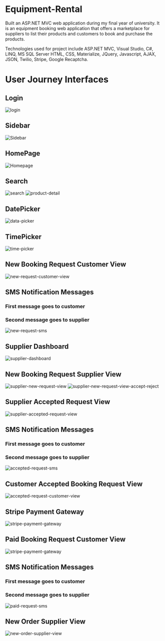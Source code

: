 # Equipment-Rental
Built an ASP.NET MVC web application during my final year of university. It is an equipment booking web application that offers a marketplace for suppliers to list their products and customers to book and purchase the products. 

Technologies used for project include ASP.NET MVC, Visual Studio, C#, LINQ, MS SQL Server HTML, CSS, Materialize, JQuery, Javascript, AJAX, JSON, Twilio, Stripe, Google Recaptcha.

# User Journey Interfaces
## Login
![login](https://github.com/Naz786/Equipment-Rental/blob/master/Project%20Images/1.login.png)

## Sidebar
![Sidebar](https://github.com/Naz786/Equipment-Rental/blob/master/Project%20Images/2.side-bar.png)

## HomePage
![Homepage](https://github.com/Naz786/Equipment-Rental/blob/master/Project%20Images/3.Home.png)

## Search
![search](https://github.com/Naz786/Equipment-Rental/blob/master/Project%20Images/4.search-results.png)
![product-detail](https://github.com/Naz786/Equipment-Rental/blob/master/Project%20Images/5.product-detail-modal.png)

## DatePicker
![data-picker](https://github.com/Naz786/Equipment-Rental/blob/master/Project%20Images/6.date-picker.png)

## TimePicker
![time-picker](https://github.com/Naz786/Equipment-Rental/blob/master/Project%20Images/7.time-picker.png)

## New Booking Request Customer View
![new-request-customer-view](https://github.com/Naz786/Equipment-Rental/blob/master/Project%20Images/8.customer-request.png)

## SMS Notification Messages 
### First message goes to customer
### Second message goes to supplier
![new-request-sms](https://github.com/Naz786/Equipment-Rental/blob/master/Project%20Images/9.new-request-twilio-sms.png)

## Supplier Dashboard
![supplier-dashboard](https://github.com/Naz786/Equipment-Rental/blob/master/Project%20Images/10.supplier-dashboard.png)

## New Booking Request Supplier View
![supplier-new-request-view](https://github.com/Naz786/Equipment-Rental/blob/master/Project%20Images/11.new-request-supplier-view.png)
![supplier-new-request-view-accept-reject](https://github.com/Naz786/Equipment-Rental/blob/master/Project%20Images/12.accept-reject-supplier-view.png)

## Supplier Accepted Request View
![supplier-accepted-request-view](https://github.com/Naz786/Equipment-Rental/blob/master/Project%20Images/13.accepted-request-supplieir-view.png)

## SMS Notification Messages 
### First message goes to customer
### Second message goes to supplier
![accepted-request-sms](https://github.com/Naz786/Equipment-Rental/blob/master/Project%20Images/14.accepted-request-twilio-sms.png)

## Customer Accepted Booking Request View
![accepted-request-customer-view](https://github.com/Naz786/Equipment-Rental/blob/master/Project%20Images/15.make-payment.png)

## Stripe Payment Gateway  
![stripe-payment-gateway](https://github.com/Naz786/Equipment-Rental/blob/master/Project%20Images/16.stripe-payment-terminal-modal.png)

## Paid Booking Request Customer View
![stripe-payment-gateway](https://github.com/Naz786/Equipment-Rental/blob/master/Project%20Images/17.customer-request-paid.png)

## SMS Notification Messages 
### First message goes to customer
### Second message goes to supplier
![paid-request-sms](https://github.com/Naz786/Equipment-Rental/blob/master/Project%20Images/18.new-order-twilio-sms.png)

## New Order Supplier View
![new-order-supplier-view](https://github.com/Naz786/Equipment-Rental/blob/master/Project%20Images/19.new-order-supplier-view.png)

